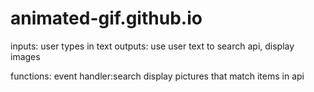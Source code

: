 # animated-gif.github.io

inputs:
    user types in text
outputs:
    use user text to search api, display images

functions:
    event handler:search
    display pictures that match items in api
    